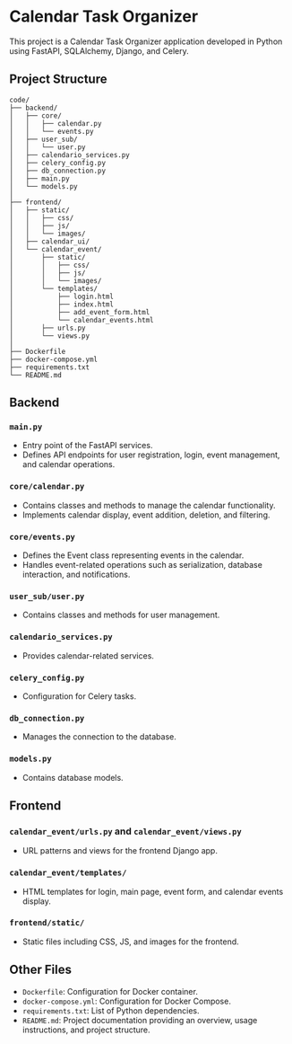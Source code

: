 # Calendar Task Organizer

This project is a Calendar Task Organizer application developed in Python using FastAPI, SQLAlchemy, Django, and Celery.

## Project Structure

```plaintext
code/
├── backend/
│   ├── core/
│   │   ├── calendar.py
│   │   └── events.py
│   ├── user_sub/
│   │   └── user.py
│   ├── calendario_services.py
│   ├── celery_config.py
│   ├── db_connection.py
│   ├── main.py
│   └── models.py
│
├── frontend/
│   ├── static/
│   │   ├── css/
│   │   ├── js/
│   │   └── images/
│   ├── calendar_ui/
│   └── calendar_event/
│       ├── static/
│       │   ├── css/
│       │   ├── js/
│       │   └── images/
│       └── templates/
│           ├── login.html
│           ├── index.html
│           ├── add_event_form.html
│           └── calendar_events.html
│       ├── urls.py
│       └── views.py
│
├── Dockerfile
├── docker-compose.yml
├── requirements.txt
└── README.md
```

## Backend

### `main.py`
- Entry point of the FastAPI services.
- Defines API endpoints for user registration, login, event management, and calendar operations.

### `core/calendar.py`
- Contains classes and methods to manage the calendar functionality.
- Implements calendar display, event addition, deletion, and filtering.

### `core/events.py`
- Defines the Event class representing events in the calendar.
- Handles event-related operations such as serialization, database interaction, and notifications.

### `user_sub/user.py`
- Contains classes and methods for user management.

### `calendario_services.py`
- Provides calendar-related services.

### `celery_config.py`
- Configuration for Celery tasks.

### `db_connection.py`
- Manages the connection to the database.

### `models.py`
- Contains database models.

## Frontend

### `calendar_event/urls.py` and `calendar_event/views.py`
- URL patterns and views for the frontend Django app.

### `calendar_event/templates/`
- HTML templates for login, main page, event form, and calendar events display.

### `frontend/static/`
- Static files including CSS, JS, and images for the frontend.

## Other Files

- `Dockerfile`: Configuration for Docker container.
- `docker-compose.yml`: Configuration for Docker Compose.
- `requirements.txt`: List of Python dependencies.
- `README.md`: Project documentation providing an overview, usage instructions, and project structure.
